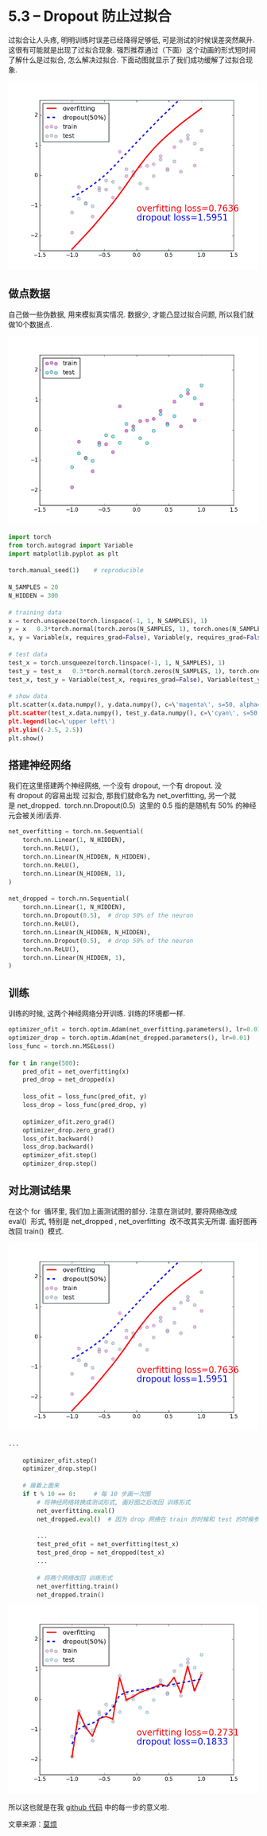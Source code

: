 # 5.3 – Dropout 防止过拟合

过拟合让人头疼, 明明训练时误差已经降得足够低, 可是测试的时候误差突然飙升. 这很有可能就是出现了过拟合现象. 强烈推荐通过（下面）这个动画的形式短时间了解什么是过拟合, 怎么解决过拟合. 下面动图就显示了我们成功缓解了过拟合现象.

![](img/a545e4a49909bd7a80e042fd6d8267cb.png)

## 做点数据

自己做一些伪数据, 用来模拟真实情况. 数据少, 才能凸显过拟合问题, 所以我们就做10个数据点.

![](img/761c210ceb0fdd69c7e0f8bd85e39698.png)

```py
import torch
from torch.autograd import Variable
import matplotlib.pyplot as plt

torch.manual_seed(1)    # reproducible

N_SAMPLES = 20
N_HIDDEN = 300

# training data
x = torch.unsqueeze(torch.linspace(-1, 1, N_SAMPLES), 1)
y = x   0.3*torch.normal(torch.zeros(N_SAMPLES, 1), torch.ones(N_SAMPLES, 1))
x, y = Variable(x, requires_grad=False), Variable(y, requires_grad=False)

# test data
test_x = torch.unsqueeze(torch.linspace(-1, 1, N_SAMPLES), 1)
test_y = test_x   0.3*torch.normal(torch.zeros(N_SAMPLES, 1), torch.ones(N_SAMPLES, 1))
test_x, test_y = Variable(test_x, requires_grad=False), Variable(test_y, requires_grad=False)

# show data
plt.scatter(x.data.numpy(), y.data.numpy(), c=\'magenta\', s=50, alpha=0.5, label=\'train\')
plt.scatter(test_x.data.numpy(), test_y.data.numpy(), c=\'cyan\', s=50, alpha=0.5, label=\'test\')
plt.legend(loc=\'upper left\')
plt.ylim((-2.5, 2.5))
plt.show()
```

## 搭建神经网络

我们在这里搭建两个神经网络, 一个没有 dropout, 一个有 dropout. 没有 dropout 的容易出现 过拟合, 那我们就命名为 net_overfitting, 另一个就是 net_dropped.  torch.nn.Dropout(0.5)  这里的 0.5 指的是随机有 50% 的神经元会被关闭/丢弃.

```py
net_overfitting = torch.nn.Sequential(
    torch.nn.Linear(1, N_HIDDEN),
    torch.nn.ReLU(),
    torch.nn.Linear(N_HIDDEN, N_HIDDEN),
    torch.nn.ReLU(),
    torch.nn.Linear(N_HIDDEN, 1),
)

net_dropped = torch.nn.Sequential(
    torch.nn.Linear(1, N_HIDDEN),
    torch.nn.Dropout(0.5),  # drop 50% of the neuron
    torch.nn.ReLU(),
    torch.nn.Linear(N_HIDDEN, N_HIDDEN),
    torch.nn.Dropout(0.5),  # drop 50% of the neuron
    torch.nn.ReLU(),
    torch.nn.Linear(N_HIDDEN, 1),
)
```

## 训练

训练的时候, 这两个神经网络分开训练. 训练的环境都一样.

```py
optimizer_ofit = torch.optim.Adam(net_overfitting.parameters(), lr=0.01)
optimizer_drop = torch.optim.Adam(net_dropped.parameters(), lr=0.01)
loss_func = torch.nn.MSELoss()

for t in range(500):
    pred_ofit = net_overfitting(x)
    pred_drop = net_dropped(x)

    loss_ofit = loss_func(pred_ofit, y)
    loss_drop = loss_func(pred_drop, y)

    optimizer_ofit.zero_grad()
    optimizer_drop.zero_grad()
    loss_ofit.backward()
    loss_drop.backward()
    optimizer_ofit.step()
    optimizer_drop.step()
```

## 对比测试结果

在这个 for  循环里, 我们加上画测试图的部分. 注意在测试时, 要将网络改成 eval()  形式, 特别是 net_dropped , net_overfitting  改不改其实无所谓. 画好图再改回 train()  模式.

![](img/a545e4a49909bd7a80e042fd6d8267cb.png)

```py
...

    optimizer_ofit.step()
    optimizer_drop.step()

    # 接着上面来
    if t % 10 == 0:     # 每 10 步画一次图
        # 将神经网络转换成测试形式, 画好图之后改回 训练形式
        net_overfitting.eval()
        net_dropped.eval()  # 因为 drop 网络在 train 的时候和 test 的时候参数不一样.

        ...
        test_pred_ofit = net_overfitting(test_x)
        test_pred_drop = net_dropped(test_x)
        ...

        # 将两个网络改回 训练形式
        net_overfitting.train()
        net_dropped.train()
```

![](img/c2914d88b6f17b84982e162cf6930a88.png)

所以这也就是在我 [github 代码](https://github.com/MorvanZhou/PyTorch-Tutorial/blob/master/tutorial-contents/503_dropout.py) 中的每一步的意义啦.

文章来源：[莫烦](https://morvanzhou.github.io/)